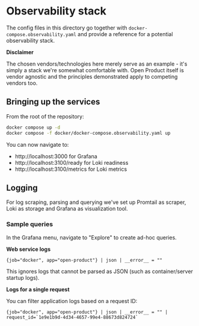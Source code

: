 # Observability stack

The config files in this directory go together with `docker-compose.observability.yaml` and provide
a reference for a potential observability stack.

**Disclaimer**

The chosen vendors/technologies here merely serve as an example - it's simply a stack we're somewhat
comfortable with. Open Product itself is vendor agnostic and the principles demonstrated apply to
competing vendors too.

## Bringing up the services

From the root of the repository:

```bash
docker compose up -d
docker compose -f docker/docker-compose.observability.yaml up
```

You can now navigate to:

- http://localhost:3000 for Grafana
- http://localhost:3100/ready for Loki readiness
- http://localhost:3100/metrics for Loki metrics

## Logging

For log scraping, parsing and querying we've set up Promtail as scraper, Loki as storage and Grafana
as visualization tool.

### Sample queries

In the Grafana menu, navigate to "Explore" to create ad-hoc queries.

**Web service logs**

```logql
{job="docker", app="open-product"} | json | __error__ = ""
```

This ignores logs that cannot be parsed as JSON (such as container/server startup logs).

**Logs for a single request**

You can filter application logs based on a request ID:

```logql
{job="docker", app="open-product"} | json | __error__ = "" | request_id=`1e9e1b9d-4d34-4657-99e4-88673d824724`
```